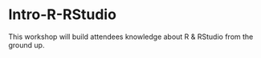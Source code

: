 # Intro-R-RStudio
This workshop will build attendees knowledge about R &amp; RStudio from the ground up.
